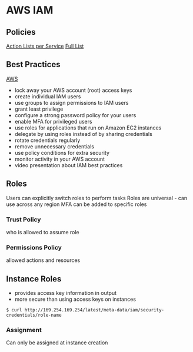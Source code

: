 # AWS IAM

## Policies

[Action Lists per Service](http://docs.aws.amazon.com/IAM/latest/UserGuide/reference_policies_actionsconditions.html)
[Full List](https://docs.aws.amazon.com/IAM/latest/UserGuide/reference_policies_actions-resources-contextkeys.html)

## Best Practices

[AWS](http://docs.aws.amazon.com/IAM/latest/UserGuide/best-practices.html)

- lock away your AWS account (root) access keys
- create individual IAM users
- use groups to assign permissions to IAM users
- grant least privilege
- configure a strong password policy for your users
- enable MFA for privileged users
- use roles for applications that run on Amazon EC2 instances
- delegate by using roles instead of by sharing credentials
- rotate credentials regularly
- remove unnecessary credentials
- use policy conditions for extra security
- monitor activity in your AWS account
- video presentation about IAM best practices

## Roles

Users can explicitly switch roles to perform tasks
Roles are universal - can use across any region
MFA can be added to specific roles

### Trust Policy

who is allowed to assume role

### Permissions Policy

allowed actions and resources

## Instance Roles

- provides access key information in output
- more secure than using access keys on instances

```console
$ curl http://169.254.169.254/latest/meta-data/iam/security-credentials/role-name
```

### Assignment

Can only be assigned at instance creation
